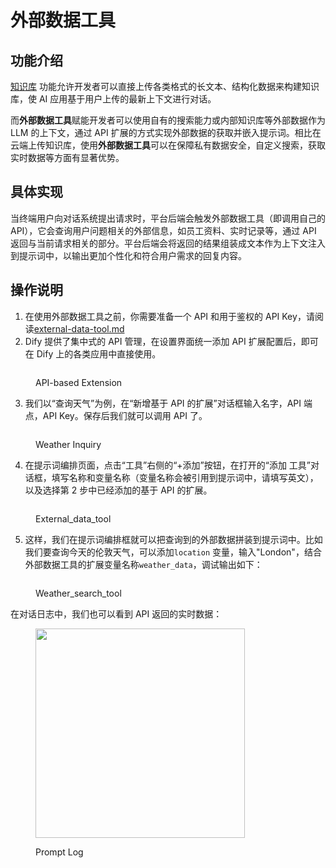 # 外部数据工具

## 功能介绍

[知识库](/user-guide/knowledge-base/knowledge-base-creation/upload-documents) 功能允许开发者可以直接上传各类格式的长文本、结构化数据来构建知识库，使 AI 应用基于用户上传的最新上下文进行对话。

而**外部数据工具**赋能开发者可以使用自有的搜索能力或内部知识库等外部数据作为 LLM 的上下文，通过 API 扩展的方式实现外部数据的获取并嵌入提示词。相比在云端上传知识库，使用**外部数据工具**可以在保障私有数据安全，自定义搜索，获取实时数据等方面有显著优势。

## 具体实现

当终端用户向对话系统提出请求时，平台后端会触发外部数据工具（即调用自己的 API），它会查询用户问题相关的外部信息，如员工资料、实时记录等，通过 API 返回与当前请求相关的部分。平台后端会将返回的结果组装成文本作为上下文注入到提示词中，以输出更加个性化和符合用户需求的回复内容。

## 操作说明

1. 在使用外部数据工具之前，你需要准备一个 API 和用于鉴权的 API Key，请阅读[external-data-tool.md](../extension/api-based-extension/external-data-tool.md "mention")
2. Dify 提供了集中式的 API 管理，在设置界面统一添加 API 扩展配置后，即可在 Dify 上的各类应用中直接使用。

<figure><img src="https://assets-docs.dify.ai/img/zh_CN/knowledge-base/84d3295793137ac65a04a33f7845c815.webp" alt=""><figcaption><p>API-based Extension</p></figcaption></figure>

3. 我们以“查询天气”为例，在“新增基于 API 的扩展”对话框输入名字，API 端点，API Key。保存后我们就可以调用 API 了。

<figure><img src="https://assets-docs.dify.ai/img/zh_CN/knowledge-base/1a8fa6ae33699c0410deafeda1328493.webp" alt=""><figcaption><p>Weather Inquiry</p></figcaption></figure>

4. 在提示词编排页面，点击“工具”右侧的“+添加”按钮，在打开的“添加 工具”对话框，填写名称和变量名称（变量名称会被引用到提示词中，请填写英文），以及选择第 2 步中已经添加的基于 API 的扩展。

<figure><img src="https://assets-docs.dify.ai/img/zh_CN/knowledge-base/bfdc45c3a32ec6a9459bf91807876425.webp" alt=""><figcaption><p>External_data_tool</p></figcaption></figure>

5. 这样，我们在提示词编排框就可以把查询到的外部数据拼装到提示词中。比如我们要查询今天的伦敦天气，可以添加`location` 变量，输入"London"，结合外部数据工具的扩展变量名称`weather_data`，调试输出如下：

<figure><img src="https://assets-docs.dify.ai/img/zh_CN/knowledge-base/c6998108416588b9bad7964c99b9f20b.webp" alt=""><figcaption><p>Weather_search_tool</p></figcaption></figure>

在对话日志中，我们也可以看到 API 返回的实时数据：

<figure><img src="https://assets-docs.dify.ai/img/zh_CN/knowledge-base/7c6cd8b9244fcd50681e1e7622f1b105.webp" alt="" width="335"><figcaption><p>Prompt Log</p></figcaption></figure>
